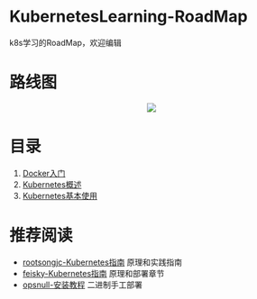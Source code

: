 # KubernetesLearning-RoadMap
k8s学习的RoadMap，欢迎编辑
# 路线图

<div align=center>
<img src="https://raw.githubusercontent.com/Bboy-AJ/KubernetesLearning-RoadMap/master/images/RoadMapOfk8s.png"></div>

# 目录

1. [Docker入门](https://github.com/Bboy-AJ/KubernetesLearning-RoadMap/blob/master/docs/docker%E8%B5%84%E6%BA%90%E6%96%87%E6%A1%A3.md)
1. [Kubernetes概述](https://github.com/Bboy-AJ/KubernetesLearning-RoadMap/blob/master/docs/Kubernetes%E6%A6%82%E8%BF%B0.md)
1. [Kubernetes基本使用](https://github.com/Bboy-AJ/KubernetesLearning-RoadMap/blob/master/docs/k8s%20%E5%9F%BA%E6%9C%AC%E4%BD%BF%E7%94%A8.md)


# 推荐阅读

- [rootsongjc-Kubernetes指南](https://github.com/rootsongjc/kubernetes-handbook) 原理和实践指南
- [feisky-Kubernetes指南](https://github.com/feiskyer/kubernetes-handbook/blob/master/zh/SUMMARY.md) 原理和部署章节
- [opsnull-安装教程](https://github.com/opsnull/follow-me-install-kubernetes-cluster) 二进制手工部署
